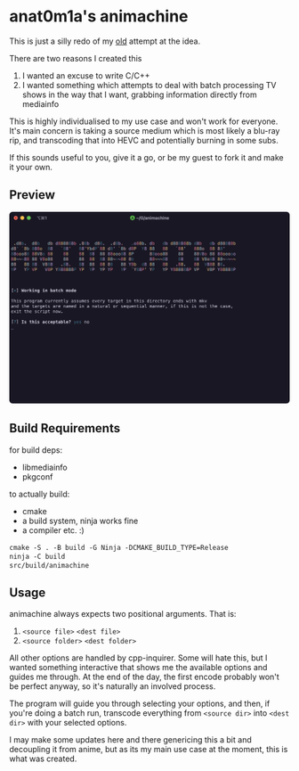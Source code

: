 # anat0m1a's animachine 

This is just a silly redo of my [old](https://github.com/anat0m1a/animachine) attempt at the idea.

There are two reasons I created this

1. I wanted an excuse to write C/C++
2. I wanted something which attempts to deal with batch processing TV shows in the way that I want, grabbing information directly from mediainfo

This is highly individualised to my use case and won't work for everyone. It's main concern is taking a source medium which is most likely a blu-ray rip, and transcoding that into HEVC and potentially burning in some subs.

If this sounds useful to you, give it a go, or be my guest to fork it and make it your own.

## Preview
![preview](./media/pv.png)

## Build Requirements

for build deps:
- libmediainfo
- pkgconf

to actually build:
- cmake 
- a build system, ninja works fine
- a compiler etc. :)

```shell
cmake -S . -B build -G Ninja -DCMAKE_BUILD_TYPE=Release
ninja -C build
src/build/animachine
```

## Usage

animachine always expects two positional arguments. That is:

1. `<source file>` `<dest file>`
2. `<source folder>` `<dest folder>`

All other options are handled by cpp-inquirer. Some will hate this, but I wanted something interactive that shows me the available options and guides me through.  At the end of the day, the first encode probably won't be perfect anyway, so it's naturally an involved process.

The program will guide you through selecting your options, and then, if you're doing a batch run, transcode everything from `<source dir>` into `<dest dir>` with your selected options.

I may make some updates here and there genericing this a bit and decoupling it from anime, but as its my main use case at the moment, this is what was created.
